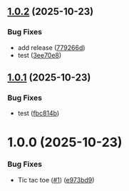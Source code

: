 ## [1.0.2](https://github.com/sriramsundhar/interview-samples/compare/v1.0.1...v1.0.2) (2025-10-23)


### Bug Fixes

* add release ([779266d](https://github.com/sriramsundhar/interview-samples/commit/779266d870ff278ec9b8a9d1a1f1502d1028d48a))
* test ([3ee70e8](https://github.com/sriramsundhar/interview-samples/commit/3ee70e88947d0b557b18a3f264c58eb342b80e37))

## [1.0.1](https://github.com/sriramsundhar/interviewSamples/compare/v1.0.0...v1.0.1) (2025-10-23)


### Bug Fixes

* test ([fbc814b](https://github.com/sriramsundhar/interviewSamples/commit/fbc814b76bb5236cafd14e7dbe24840ae5cc9d28))

# 1.0.0 (2025-10-23)


### Bug Fixes

* Tic tac toe ([#1](https://github.com/sriramsundhar/interviewSamples/issues/1)) ([e973bd9](https://github.com/sriramsundhar/interviewSamples/commit/e973bd96eaea17b1976e6224459b60719dd7b5bd))
